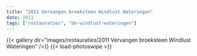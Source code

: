 ```yaml
---
title: "2011 Vervangen broeksteen Windlust Wateringen"
date: 2011
tags: ["restauraties", "de-windlust-wateringen"]
---
```


{{< gallery dir="images/restauraties/2011 Vervangen broeksteen Windlust Wateringen" />}}
{{< load-photoswipe >}}
